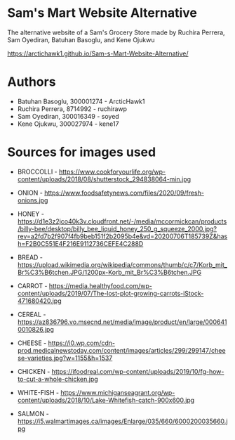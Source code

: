 # Sam's Mart Website Alternative

The alternative website of a Sam's Grocery Store made by Ruchira Perrera, Sam Oyediran, Batuhan Basoglu, and Kene Ojukwu

https://arctichawk1.github.io/Sam-s-Mart-Website-Alternative/

# Authors

- Batuhan Basoglu, 300001274 - ArcticHawk1
- Ruchira Perrera, 8714992 - ruchirawp
- Sam Oyediran, 300016349 - soyed
- Kene Ojukwu, 300027974 - kene17

# Sources for images used

- BROCCOLLI - https://www.cookforyourlife.org/wp-content/uploads/2018/08/shutterstock_294838064-min.jpg

- ONION - https://www.foodsafetynews.com/files/2020/09/fresh-onions.jpg

- HONEY - https://d1e3z2jco40k3v.cloudfront.net/-/media/mccormickcan/products/billy-bee/desktop/billy_bee_liquid_honey_250_g_squeeze_2000.jpg?rev=a2fd7b2f907f4fb9beb151f2b2095b4e&vd=20200706T185739Z&hash=F2B0C551E4F216E9112736CEFE4C288D

- BREAD - https://upload.wikimedia.org/wikipedia/commons/thumb/c/c7/Korb_mit_Br%C3%B6tchen.JPG/1200px-Korb_mit_Br%C3%B6tchen.JPG

- CARROT - https://media.healthyfood.com/wp-content/uploads/2019/07/The-lost-plot-growing-carrots-iStock-471680420.jpg
- CEREAL - https://az836796.vo.msecnd.net/media/image/product/en/large/0006410010826.jpg
- CHEESE - https://i0.wp.com/cdn-prod.medicalnewstoday.com/content/images/articles/299/299147/cheese-varieties.jpg?w=1155&h=1537
- CHICKEN - https://ifoodreal.com/wp-content/uploads/2019/10/fg-how-to-cut-a-whole-chicken.jpg
- WHITE-FISH - https://www.michiganseagrant.org/wp-content/uploads/2018/10/Lake-Whitefish-catch-900x600.jpg
- SALMON - https://i5.walmartimages.ca/images/Enlarge/035/660/6000200035660.jpg
